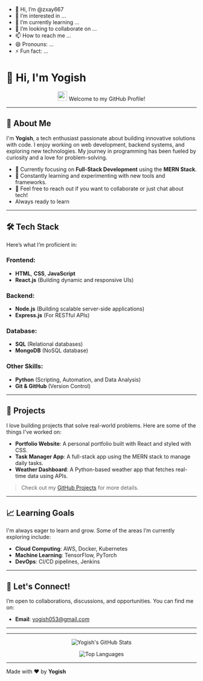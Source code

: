 - 👋 Hi, I’m @zxay667
- 👀 I’m interested in ...
- 🌱 I’m currently learning ...
- 💞️ I’m looking to collaborate on ...
- 📫 How to reach me ...
- 😄 Pronouns: ...
- ⚡ Fun fact: ...



# 👋 Hi, I'm Yogish

<p align="center">
  <img src="https://media.giphy.com/media/hvRJCLFzcasrR4ia7z/giphy.gif" width="25" height="25"> Welcome to my GitHub Profile!
</p>

---

## 🌟 About Me

I'm **Yogish**, a tech enthusiast passionate about building innovative solutions with code. I enjoy working on web development, backend systems, and exploring new technologies. My journey in programming has been fueled by curiosity and a love for problem-solving.

- 🔭 Currently focusing on **Full-Stack Development** using the **MERN Stack**.
- 🌱 Constantly learning and experimenting with new tools and frameworks.
- 💬 Feel free to reach out if you want to collaborate or just chat about tech!
- Always ready to learn 
  

---

## 🛠️ Tech Stack

Here’s what I’m proficient in:

### Frontend:
- **HTML**, **CSS**, **JavaScript**
- **React.js** (Building dynamic and responsive UIs)
  
### Backend:
- **Node.js** (Building scalable server-side applications)
- **Express.js** (For RESTful APIs)

### Database:
- **SQL** (Relational databases)
- **MongoDB** (NoSQL database)

### Other Skills:
- **Python** (Scripting, Automation, and Data Analysis)
- **Git & GitHub** (Version Control)

---

## 🚀 Projects

I love building projects that solve real-world problems. Here are some of the things I've worked on:

- **Portfolio Website**: A personal portfolio built with React and styled with CSS.
- **Task Manager App**: A full-stack app using the MERN stack to manage daily tasks.
- **Weather Dashboard**: A Python-based weather app that fetches real-time data using APIs.

> Check out my [GitHub Projects](https://github.com/yourusername?tab=repositories) for more details.

---

## 📈 Learning Goals

I'm always eager to learn and grow. Some of the areas I’m currently exploring include:

- **Cloud Computing**: AWS, Docker, Kubernetes
- **Machine Learning**: TensorFlow, PyTorch
- **DevOps**: CI/CD pipelines, Jenkins

---

## 🤝 Let's Connect!

I’m open to collaborations, discussions, and opportunities. You can find me on:



- **Email**: yogish053@gmail.com

---




---

<p align="center">
  <img src="https://github-readme-stats.vercel.app/api?username=yourusername&show_icons=true&theme=radical" alt="Yogish's GitHub Stats" />
</p>

<p align="center">
  <img src="https://github-readme-stats.vercel.app/api/top-langs/?username=yourusername&layout=compact&theme=radical" alt="Top Languages" />
</p>

---

Made with ❤️ by **Yogish**
<!---
zxay667/zxay667 is a ✨ special ✨ repository because its `README.md` (this file) appears on your GitHub profile.
You can click the Preview link to take a look at your changes.
--->
